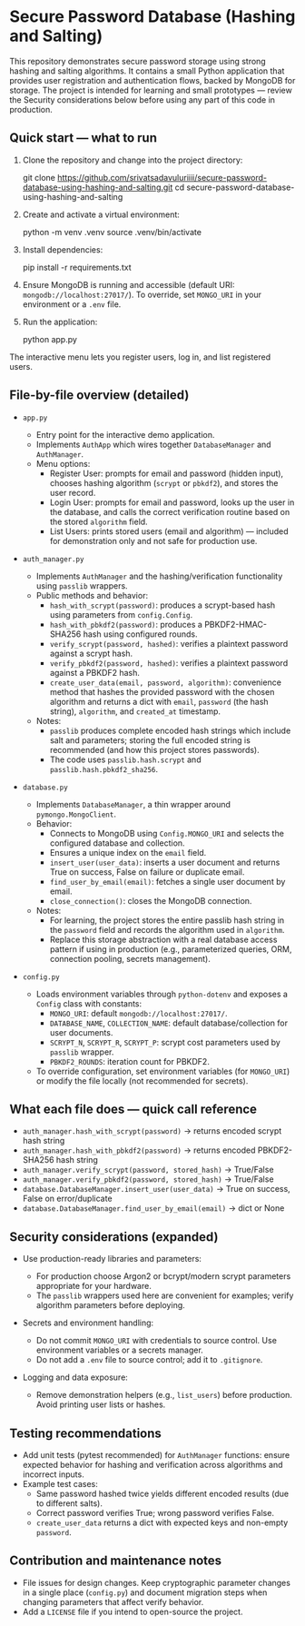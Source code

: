 # Secure Password Database (Hashing and Salting)

This repository demonstrates secure password storage using strong hashing and salting algorithms. It contains a small Python application that provides user registration and authentication flows, backed by MongoDB for storage. The project is intended for learning and small prototypes — review the Security considerations below before using any part of this code in production.

## Quick start — what to run

1. Clone the repository and change into the project directory:

    git clone https://github.com/srivatsadavuluriiii/secure-password-database-using-hashing-and-salting.git
    cd secure-password-database-using-hashing-and-salting

2. Create and activate a virtual environment:

    python -m venv .venv
    source .venv/bin/activate

3. Install dependencies:

    pip install -r requirements.txt

4. Ensure MongoDB is running and accessible (default URI: `mongodb://localhost:27017/`). To override, set `MONGO_URI` in your environment or a `.env` file.

5. Run the application:

    python app.py

The interactive menu lets you register users, log in, and list registered users.

## File-by-file overview (detailed)

- `app.py`
   - Entry point for the interactive demo application.
   - Implements `AuthApp` which wires together `DatabaseManager` and `AuthManager`.
   - Menu options:
      - Register User: prompts for email and password (hidden input), chooses hashing algorithm (`scrypt` or `pbkdf2`), and stores the user record.
      - Login User: prompts for email and password, looks up the user in the database, and calls the correct verification routine based on the stored `algorithm` field.
      - List Users: prints stored users (email and algorithm) — included for demonstration only and not safe for production use.

- `auth_manager.py`
   - Implements `AuthManager` and the hashing/verification functionality using `passlib` wrappers.
   - Public methods and behavior:
      - `hash_with_scrypt(password)`: produces a scrypt-based hash using parameters from `config.Config`.
      - `hash_with_pbkdf2(password)`: produces a PBKDF2-HMAC-SHA256 hash using configured rounds.
      - `verify_scrypt(password, hashed)`: verifies a plaintext password against a scrypt hash.
      - `verify_pbkdf2(password, hashed)`: verifies a plaintext password against a PBKDF2 hash.
      - `create_user_data(email, password, algorithm)`: convenience method that hashes the provided password with the chosen algorithm and returns a dict with `email`, `password` (the hash string), `algorithm`, and `created_at` timestamp.
   - Notes:
      - `passlib` produces complete encoded hash strings which include salt and parameters; storing the full encoded string is recommended (and how this project stores passwords).
      - The code uses `passlib.hash.scrypt` and `passlib.hash.pbkdf2_sha256`.

- `database.py`
   - Implements `DatabaseManager`, a thin wrapper around `pymongo.MongoClient`.
   - Behavior:
      - Connects to MongoDB using `Config.MONGO_URI` and selects the configured database and collection.
      - Ensures a unique index on the `email` field.
      - `insert_user(user_data)`: inserts a user document and returns True on success, False on failure or duplicate email.
      - `find_user_by_email(email)`: fetches a single user document by email.
      - `close_connection()`: closes the MongoDB connection.
   - Notes:
      - For learning, the project stores the entire passlib hash string in the `password` field and records the algorithm used in `algorithm`.
      - Replace this storage abstraction with a real database access pattern if using in production (e.g., parameterized queries, ORM, connection pooling, secrets management).

- `config.py`
   - Loads environment variables through `python-dotenv` and exposes a `Config` class with constants:
      - `MONGO_URI`: default `mongodb://localhost:27017/`.
      - `DATABASE_NAME`, `COLLECTION_NAME`: default database/collection for user documents.
      - `SCRYPT_N`, `SCRYPT_R`, `SCRYPT_P`: scrypt cost parameters used by `passlib` wrapper.
      - `PBKDF2_ROUNDS`: iteration count for PBKDF2.
   - To override configuration, set environment variables (for `MONGO_URI`) or modify the file locally (not recommended for secrets).

## What each file does — quick call reference

- `auth_manager.hash_with_scrypt(password)` -> returns encoded scrypt hash string
- `auth_manager.hash_with_pbkdf2(password)` -> returns encoded PBKDF2-SHA256 hash string
- `auth_manager.verify_scrypt(password, stored_hash)` -> True/False
- `auth_manager.verify_pbkdf2(password, stored_hash)` -> True/False
- `database.DatabaseManager.insert_user(user_data)` -> True on success, False on error/duplicate
- `database.DatabaseManager.find_user_by_email(email)` -> dict or None

## Security considerations (expanded)

- Use production-ready libraries and parameters:
   - For production choose Argon2 or bcrypt/modern scrypt parameters appropriate for your hardware.
   - The `passlib` wrappers used here are convenient for examples; verify algorithm parameters before deploying.

- Secrets and environment handling:
   - Do not commit `MONGO_URI` with credentials to source control. Use environment variables or a secrets manager.
   - Do not add a `.env` file to source control; add it to `.gitignore`.

- Logging and data exposure:
   - Remove demonstration helpers (e.g., `list_users`) before production. Avoid printing user lists or hashes.

## Testing recommendations

- Add unit tests (pytest recommended) for `AuthManager` functions: ensure expected behavior for hashing and verification across algorithms and incorrect inputs.
- Example test cases:
   - Same password hashed twice yields different encoded results (due to different salts).
   - Correct password verifies True; wrong password verifies False.
   - `create_user_data` returns a dict with expected keys and non-empty `password`.

## Contribution and maintenance notes

- File issues for design changes. Keep cryptographic parameter changes in a single place (`config.py`) and document migration steps when changing parameters that affect verify behavior.
- Add a `LICENSE` file if you intend to open-source the project.


